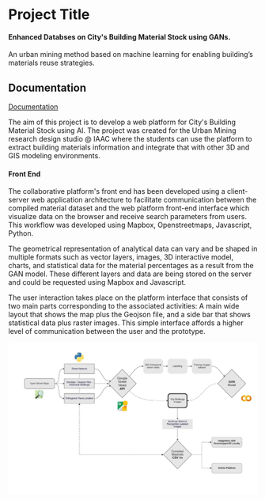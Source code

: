 
# Project Title

#### Enhanced Databses on City's Building Material Stock using GANs.

An urban mining method based on machine learning for enabling building’s materials reuse strategies.



## Documentation

[Documentation](https://linktodocumentation)

The aim of this project is to develop a web platform for City's Building Material Stock using AI. The project was created for the Urban Mining research design studio @ IAAC where the students can use the platform to extract building materials information and integrate that with other 3D and GIS modeling environments.

#### Front End
The collaborative platform's front end has been developed using a client-server web application architecture to facilitate communication between the compiled material dataset and the web platform front-end interface which visualize data on the browser and receive search parameters from users. This workflow was developed using Mapbox, Openstreetmaps, Javascript, Python.

The geometrical representation of analytical data can vary and be shaped in multiple formats such as vector layers, images, 3D interactive model, charts, and statistical data for the material percentages as a result from the GAN model. These different layers and data are being stored on the server and could be requested using Mapbox and Javascript.

The user interaction takes place on the platform interface that consists of two main parts corresponding to the associated activities: A main wide layout that shows the map plus the Geojson file, and a side bar that shows statistical data plus raster images. This simple interface affords a higher level of communication between the user and the prototype.


![Logo](assets/ReadmeImages/01_diagram.jpg)

